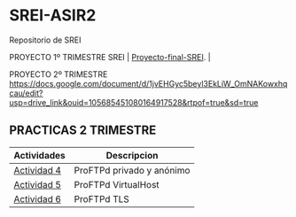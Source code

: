 # SREI-ASIR2
Repositorio de SREI

PROYECTO 1º TRIMESTRE SREI 
  | [Proyecto-final-SREI](Proyecto-final-SREI/LÉAME.md). |

PROYECTO 2º TRIMESTRE 
    https://docs.google.com/document/d/1jvEHGyc5beyl3EkLiW_OmNAKowxhqcau/edit?usp=drive_link&ouid=105685451080164917528&rtpof=true&sd=true

## PRACTICAS 2 TRIMESTRE

| Actividades  | Descripcion |
| ------------- | ------------- |
|  [Actividad 4](https://docs.google.com/document/d/1CDzxPdp15S7NLnmTIcmJdwK3GKgyqmMM/edit?usp=drive_link&ouid=105685451080164917528&rtpof=true&sd=true)  | ProFTPd privado y anónimo  |
|  [Actividad 5](https://docs.google.com/document/d/1SCaDYwg12HvmSMXUR7g6eNPupIoCAEym/edit?usp=drive_link&ouid=105685451080164917528&rtpof=true&sd=true)  |  ProFTPd VirtualHost  |
|  [Actividad 6]()  | ProFTPd TLS |
